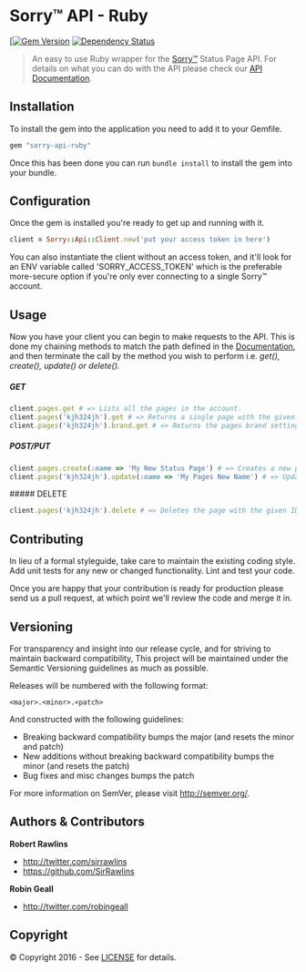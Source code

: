# Sorry™ API - Ruby

[[![Gem Version](https://badge.fury.io/rb/sorry-api-ruby.svg)](https://badge.fury.io/rb/sorry-api-ruby) [![Dependency Status](https://gemnasium.com/sorry-app/sorry-api-ruby.svg)](https://gemnasium.com/sorry-app/sorry-api-ruby)

> An easy to use Ruby wrapper for the [Sorry™](http://www.sorryapp.com) Status Page API. For details on what you can do with the API please check our [API Documentation](https://docs.sorryapp.com/api/v1/).

## Installation

To install the gem into the application you need to add it to your Gemfile.

```ruby
gem "sorry-api-ruby"
```

Once this has been done you can run `bundle install` to install the gem into your bundle.

## Configuration

Once the gem is installed you're ready to get up and running with it.

```ruby
client = Sorry::Api::Client.new('put your access token in here')
```

You can also instantiate the client without an access token, and it'll look for an ENV variable called 'SORRY_ACCESS_TOKEN' which is the preferable more-secure option if you're only ever connecting to a single Sorry™ account.

## Usage

Now you have your client you can begin to make requests to the API. This is done my chaining methods to match the path defined in the [Documentation](https://docs.sorryapp.com/api/v1/), and then terminate the call by the method you wish to perform i.e. *get(), create(), update() or delete().*

##### GET

```ruby
client.pages.get # => Lists all the pages in the account.
client.pages('kjh324jh').get # => Returns a single page with the given ID.
client.pages('kjh324jh').brand.get # => Returns the pages brand settings.
```

##### POST/PUT

```ruby
client.pages.create(:name => 'My New Status Page') # => Creates a new page.
client.pages('kjh324jh').update(:name => 'My Pages New Name') # => Updates the name of the page.
```

##### DELETE

```ruby
client.pages('kjh324jh').delete # => Deletes the page with the given ID.
```

## Contributing

In lieu of a formal styleguide, take care to maintain the existing coding style. Add unit tests for any new or changed functionality. Lint and test your code.

Once you are happy that your contribution is ready for production please send us a pull request, at which point we'll review the code and merge it in.

## Versioning

For transparency and insight into our release cycle, and for striving to maintain backward compatibility, This project will be maintained under the Semantic Versioning guidelines as much as possible.

Releases will be numbered with the following format:

`<major>.<minor>.<patch>`

And constructed with the following guidelines:

* Breaking backward compatibility bumps the major (and resets the minor and patch)
* New additions without breaking backward compatibility bumps the minor (and resets the patch)
* Bug fixes and misc changes bumps the patch

For more information on SemVer, please visit <http://semver.org/>.

## Authors & Contributors

**Robert Rawlins**

+ <http://twitter.com/sirrawlins>
+ <https://github.com/SirRawlins>

**Robin Geall**

+ <http://twitter.com/robingeall>

## Copyright

&copy; Copyright 2016 - See [LICENSE](LICENSE) for details.
